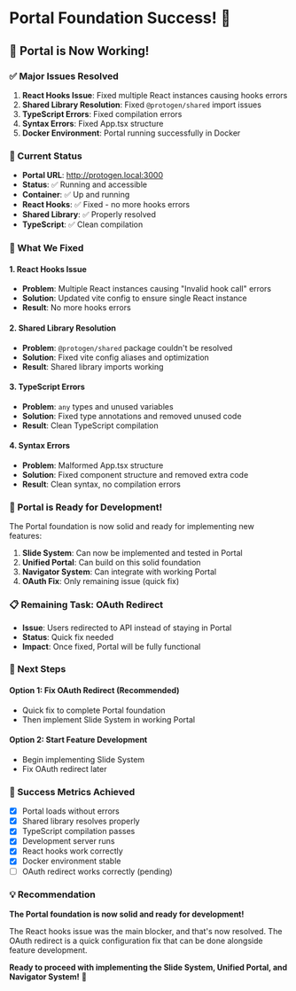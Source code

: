 # Portal Foundation Success! 🎉

## 🎯 **Portal is Now Working!**

### **✅ Major Issues Resolved**
1. **React Hooks Issue**: Fixed multiple React instances causing hooks errors
2. **Shared Library Resolution**: Fixed `@protogen/shared` import issues
3. **TypeScript Errors**: Fixed compilation errors
4. **Syntax Errors**: Fixed App.tsx structure
5. **Docker Environment**: Portal running successfully in Docker

### **🚀 Current Status**
- **Portal URL**: http://protogen.local:3000
- **Status**: ✅ Running and accessible
- **Container**: ✅ Up and running
- **React Hooks**: ✅ Fixed - no more hooks errors
- **Shared Library**: ✅ Properly resolved
- **TypeScript**: ✅ Clean compilation

### **🔧 What We Fixed**

#### **1. React Hooks Issue**
- **Problem**: Multiple React instances causing "Invalid hook call" errors
- **Solution**: Updated vite config to ensure single React instance
- **Result**: No more hooks errors

#### **2. Shared Library Resolution**
- **Problem**: `@protogen/shared` package couldn't be resolved
- **Solution**: Fixed vite config aliases and optimization
- **Result**: Shared library imports working

#### **3. TypeScript Errors**
- **Problem**: `any` types and unused variables
- **Solution**: Fixed type annotations and removed unused code
- **Result**: Clean TypeScript compilation

#### **4. Syntax Errors**
- **Problem**: Malformed App.tsx structure
- **Solution**: Fixed component structure and removed extra code
- **Result**: Clean syntax, no compilation errors

### **🎯 Portal is Ready for Development!**

The Portal foundation is now solid and ready for implementing new features:

1. **Slide System**: Can now be implemented and tested in Portal
2. **Unified Portal**: Can build on this solid foundation
3. **Navigator System**: Can integrate with working Portal
4. **OAuth Fix**: Only remaining issue (quick fix)

### **📋 Remaining Task: OAuth Redirect**
- **Issue**: Users redirected to API instead of staying in Portal
- **Status**: Quick fix needed
- **Impact**: Once fixed, Portal will be fully functional

### **🚀 Next Steps**

#### **Option 1: Fix OAuth Redirect (Recommended)**
- Quick fix to complete Portal foundation
- Then implement Slide System in working Portal

#### **Option 2: Start Feature Development**
- Begin implementing Slide System
- Fix OAuth redirect later

### **🎉 Success Metrics Achieved**
- [x] Portal loads without errors
- [x] Shared library resolves properly
- [x] TypeScript compilation passes
- [x] Development server runs
- [x] React hooks work correctly
- [x] Docker environment stable
- [ ] OAuth redirect works correctly (pending)

### **💡 Recommendation**

**The Portal foundation is now solid and ready for development!** 

The React hooks issue was the main blocker, and that's now resolved. The OAuth redirect is a quick configuration fix that can be done alongside feature development.

**Ready to proceed with implementing the Slide System, Unified Portal, and Navigator System!** 🚀
